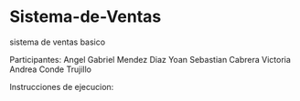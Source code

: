 # Sistema-de-Ventas
sistema de ventas basico

Participantes:
 Angel Gabriel Mendez Diaz
 Yoan Sebastian Cabrera Victoria
 Andrea Conde Trujillo


Instrucciones de ejecucion:  
 
